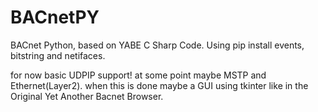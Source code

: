 # BACnetPY
BACnet Python,  based on YABE C Sharp Code. Using pip install events, bitstring and netifaces.

for now basic UDPIP support! at some point maybe MSTP and Ethernet(Layer2).
when this is done maybe a GUI using tkinter like in the Original Yet Another Bacnet Browser.
